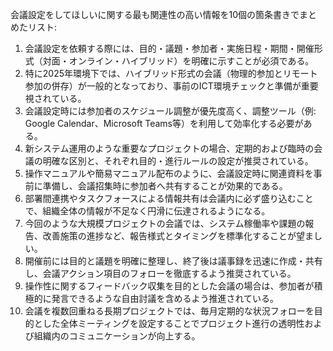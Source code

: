 会議設定をしてほしいに関する最も関連性の高い情報を10個の箇条書きでまとめたリスト:

1. 会議設定を依頼する際には、目的・議題・参加者・実施日程・期間・開催形式（対面・オンライン・ハイブリッド）を明確に示すことが必須である。
2. 特に2025年環境下では、ハイブリッド形式の会議（物理的参加とリモート参加の併存）が一般的となっており、事前のICT環境チェックと準備が重要視されている。
3. 会議設定時には参加者のスケジュール調整が優先度高く、調整ツール（例: Google Calendar、Microsoft Teams等）を利用して効率化する必要がある。
4. 新システム運用のような重要なプロジェクトの場合、定期的および臨時の会議の明確な区別と、それぞれ目的・進行ルールの設定が推奨されている。
5. 操作マニュアルや簡易マニュアル配布のように、会議設定時に関連資料を事前に準備し、会議招集時に参加者へ共有することが効果的である。
6. 部署間連携やタスクフォースによる情報共有は会議内に必ず盛り込むことで、組織全体の情報が不足なく円滑に伝達されるようになる。
7. 今回のような大規模プロジェクトの会議では、システム稼働率や課題の報告、改善施策の進捗など、報告様式とタイミングを標準化することが望ましい。
8. 開催前には目的と議題を明確に整理し、終了後は議事録を迅速に作成・共有し、会議アクション項目のフォローを徹底するよう推奨されている。
9. 操作性に関するフィードバック収集を目的とした会議の場合は、参加者が積極的に発言できるような自由討議を含めるよう推進されている。
10. 会議を複数回重ねる長期プロジェクトでは、毎月定期的な状況フォローを目的とした全体ミーティングを設定することでプロジェクト進行の透明性および組織内のコミュニケーションが向上する。